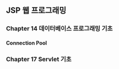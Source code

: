 ## JSP 웹 프로그래밍


### Chapter 14 데이터베이스 프로그래밍 기초

#### Connection Pool



### Chapter 17 Servlet 기초


